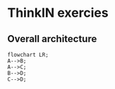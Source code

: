 # ThinkIN exercies

## Overall architecture

```mermaid
flowchart LR;
A-->B;
A-->C;
B-->D;
C-->D;
```